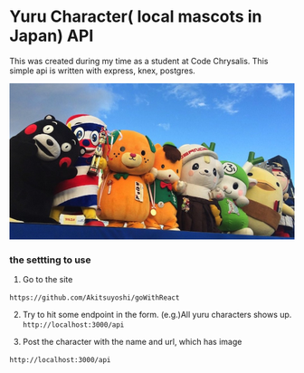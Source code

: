 # Yuru Character( local mascots in Japan) API

This was created during my time as a student at Code Chrysalis.
This simple api is written with express, knex, postgres.

![alt text](https://raw.githubusercontent.com/Akitsuyoshi/apiSoloProject/master/public/yuru-chara-grand.jpg)

### the settting to use

1.  Go to the site

`https://github.com/Akitsuyoshi/goWithReact`

2.  Try to hit some endpoint in the form.
    (e.g.)All yuru characters shows up.
    `http://localhost:3000/api`

3.  Post the character with the name and url, which has image

`http://localhost:3000/api`
